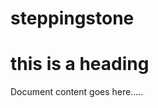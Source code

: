 # steppingstone
<!DOCTYPE html>
<html>
<head>
<title> This is the document title</title>
</head>
<body>
<h1> this is a heading</h1>
<p> Document content goes here.....</p>
</body>
</html>
